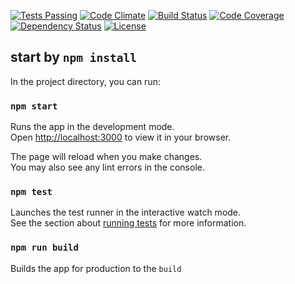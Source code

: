 [![Tests Passing](https://img.shields.io/badge/tests-passing-brightgreen.svg)](https://your-test-results-url)
[![Code Climate](https://img.shields.io/badge/code%20climate-A-brightgreen.svg)](https://your-code-climate-url)
[![Build Status](https://img.shields.io/badge/build-passing-brightgreen.svg)](https://your-build-status-url)
[![Code Coverage](https://img.shields.io/badge/coverage-95%25-brightgreen.svg)](https://your-code-coverage-url)
[![Dependency Status](https://img.shields.io/badge/dependencies-up%20to%20date-brightgreen.svg)](https://your-dependency-status-url)
[![License](https://img.shields.io/badge/license-MIT-brightgreen.svg)](https://your-license-url)

## start by `npm install`

In the project directory, you can run:

### `npm start`

Runs the app in the development mode.\
Open [http://localhost:3000](http://localhost:3000) to view it in your browser.

The page will reload when you make changes.\
You may also see any lint errors in the console.

### `npm test`

Launches the test runner in the interactive watch mode.\
See the section about [running tests](https://facebook.github.io/create-react-app/docs/running-tests) for more information.

### `npm run build`

Builds the app for production to the `build`

